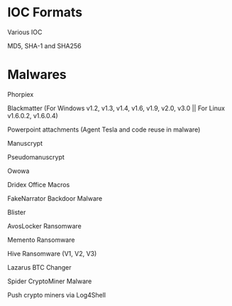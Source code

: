# IOC Formats

Various IOC

MD5, SHA-1 and SHA256

# Malwares

Phorpiex

Blackmatter (For Windows v1.2, v1.3, v1.4, v1.6, v1.9, v2.0, v3.0 || For Linux v1.6.0.2, v1.6.0.4)

Powerpoint attachments (Agent Tesla and code reuse in malware)

Manuscrypt

Pseudomanuscrypt

Owowa

Dridex Office Macros

FakeNarrator Backdoor Malware

Blister

AvosLocker Ransomware

Memento Ransomware

Hive Ransomware (V1, V2, V3)

Lazarus BTC Changer

Spider CryptoMiner Malware

Push crypto miners via Log4Shell
